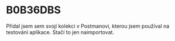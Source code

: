 # B0B36DBS

Přidal jsem sem svojí kolekci v Postmanovi, kterou jsem používal na testování aplikace. Stačí to jen naimportovat.
